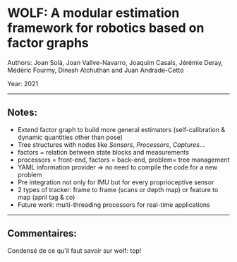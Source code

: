 # WOLF: A modular estimation framework for robotics based on factor graphs

Authors: 
Joan Solà, Joan Vallve-Navarro, Joaquim Casals, Jérémie Deray, Médéric Fourmy, Dinesh Atchuthan and Juan Andrade-Cetto

Year: 2021
___
Notes:
---
* Extend factor graph to build more general estimators (self-calibration & dynamic quantities other than pose)
* Tree structures with nodes like *Sensors*, *Processors*, *Captures*...
* factors = relation between state blocks and measurements
* processors = front-end, factors = back-end, problem= tree management
* YAML information provider => no need to compile the code for a new problem
* Pre integration not only for IMU but for every proprioceptive sensor
* 2 types of tracker: frame to frame (scans or depth map) or feature to map (april tag & co)
* Future work: multi-threading processors for real-time applications

___
Commentaires:
---
Condensé de ce qu'il faut savoir sur wolf: top!
